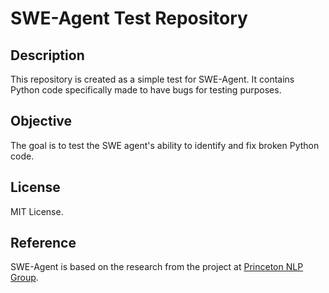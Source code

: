 # SWE-Agent Test Repository

## Description
This repository is created as a simple test for SWE-Agent. It contains Python code specifically made to have bugs for testing purposes.

## Objective
The goal is to test the SWE agent's ability to identify and fix broken Python code. 

## License
MIT License.

## Reference
SWE-Agent is based on the research from the project at [Princeton NLP Group](https://github.com/princeton-nlp/SWE-agent).
